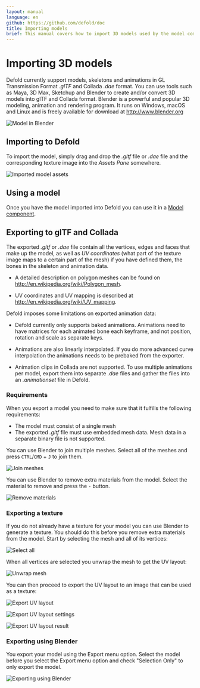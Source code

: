 ```yaml
---
layout: manual
language: en
github: https://github.com/defold/doc
title: Importing models
brief: This manual covers how to import 3D models used by the model component.
---
```


# Importing 3D models
Defold currently support models, skeletons and animations in GL Transmission Format *.glTF* and Collada *.dae* format. You can use tools such as Maya, 3D Max, Sketchup and Blender to create and/or convert 3D models into glTF and Collada format. Blender is a powerful and popular 3D modeling, animation and rendering program. It runs on Windows, macOS and Linux and is freely available for download at http://www.blender.org

![Model in Blender](../images/model/blender.png)


## Importing to Defold
To import the model, simply drag and drop the *.gltf* file or *.dae* file and the corresponding texture image into the *Assets Pane* somewhere.

![Imported model assets](../images/model/assets.png)


## Using a model
Once you have the model imported into Defold you can use it in a [Model component](/manuals/model).


## Exporting to glTF and Collada
The exported *.gltf* or *.dae* file contain all the vertices, edges and faces that make up the model, as well as _UV coordinates_ (what part of the texture image maps to a certain part of the mesh) if you have defined them, the bones in the skeleton and animation data.

* A detailed description on polygon meshes can be found on http://en.wikipedia.org/wiki/Polygon_mesh.

* UV coordinates and UV mapping is described at http://en.wikipedia.org/wiki/UV_mapping.

Defold imposes some limitations on exported animation data:

* Defold currently only supports baked animations. Animations need to have matrices for each animated bone each keyframe, and not position, rotation and scale as separate keys.

* Animations are also linearly interpolated. If you do more advanced curve interpolation the animations needs to be prebaked from the exporter.

* Animation clips in Collada are not supported. To use multiple animations per model, export them into separate *.dae* files and gather the files into an *.animationset* file in Defold.


### Requirements
When you export a model you need to make sure that it fulfills the following requirements:

* The model must consist of a single mesh
* The exported *.gltf* file must use embedded mesh data. Mesh data in a separate binary file is not supported. 


You can use Blender to join multiple meshes. Select all of the meshes and press `CTRL`/`CMD` + `J` to join them.

![Join meshes](../images/model/blender_join_meshes.png)

You can use Blender to remove extra materials from the model. Select the material to remove and press the `-` button.

![Remove materials](../images/model/blender_remove_materials.png)


### Exporting a texture
If you do not already have a texture for your model you can use Blender to generate a texture. You should do this before you remove extra materials from the model. Start by selecting the mesh and all of its vertices:

![Select all](../images/model/blender_select_all_vertices.png)

When all vertices are selected you unwrap the mesh to get the UV layout:

![Unwrap mesh](../images/model/blender_unwrap_mesh.png)

You can then proceed to export the UV layout to an image that can be used as a texture:

![Export UV layout](../images/model/blender_export_uv_layout.png)

![Export UV layout settings](../images/model/blender_export_uv_layout_settings.png)

![Export UV layout result](../images/model/blender_export_uv_layout_result.png)


### Exporting using Blender
You export your model using the Export menu option. Select the model before you select the Export menu option and check "Selection Only" to only export the model.

![Exporting using Blender](../images/model/blender_export.png)

